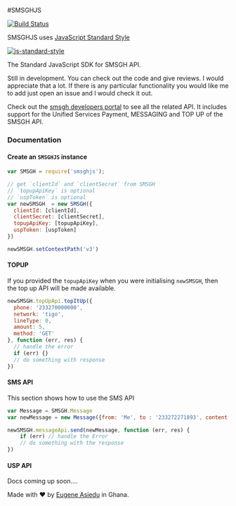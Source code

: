 #SMSGHJS

[![Build Status](https://secure.travis-ci.org/ngenerio/smsghjs.png?branch=master)](https://travis-ci.org/ngenerio/smsghjs)

SMSGHJS uses [JavaScript Standard Style](https://github.com/feross/standard)

[![js-standard-style](https://cdn.rawgit.com/feross/standard/master/badge.svg)](https://github.com/feross/standard)

The Standard JavaScript SDK for SMSGH API.


Still in development. You can check out the code and give reviews. I would appreciate that a lot. If there is any particular functionality you would like me to add just open an issue and I would check it out.

Check out the [smsgh developers portal](http://developers.smsgh.com) to see all the related API. It includes support for the Unified Services Payment, MESSAGING and TOP UP of the SMSGH API.

### Documentation

#### Create an `SMSGHJS` instance

```javascript
var SMSGH = require('smsghjs');

// get `clientId` and `clientSecret` from SMSGH
// `topupApiKey` is optional
// `uspToken` is optional
var newSMSGH  = new SMSGH({
  clientId: [clientId],
  clientSecret: [clientSecret],
  topupApiKey: [topupApiKey],
  uspToken: [uspToken]
})

newSMSGH.setContextPath('v3')
```

#### TOPUP

If you provided the `topupApiKey` when you were initialising `newSMSGH`, then the top up API will be made available.

```js
newSMSGH.topUpApi.topItUp({
  phone: '233270000000',
  network: 'tigo',
  lineType: 0,
  amount: 5,
  method: 'GET'
}, function (err, res) {
  // handle the error
  if (err) {}
  // do something with response
})
```

#### SMS API
This section shows how to use the SMS API

```js
var Message = SMSGH.Message
var newMessage = new Message({from: 'Me', to : '233272271893', content: 'Hello World'})

newSMSGH.messageApi.send(newMessage, function (err, res) {
    if (err) // handle the Error
    // do something with the response
})
```

#### USP API

Docs coming up soon....

Made with ❤ by [Eugene Asiedu](https://twitter.com/ngenerio) in Ghana.
